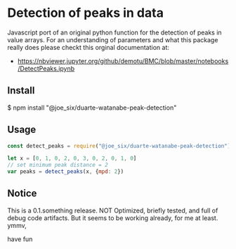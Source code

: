 # Detection of peaks in data

Javascript port of an original python function for the detection of peaks in
value arrays. For an understanding of parameters and what this package really
does please checkt this orginal documentation at: 

 - https://nbviewer.jupyter.org/github/demotu/BMC/blob/master/notebooks/DetectPeaks.ipynb

## Install 

  $ npm install "@joe_six/duarte-watanabe-peak-detection"

## Usage

```javascript
const detect_peaks = require("@joe_six/duarte-watanabe-peak-detection")

let x = [0, 1, 0, 2, 0, 3, 0, 2, 0, 1, 0]
// set minimum peak distance = 2
var peaks = detect_peaks(x, {mpd: 2})
```

## Notice

This is a 0.1.something release. NOT Optimized, briefly tested, and full of debug code artifacts. But it seems to be working already, for me at least. ymmv, 

have fun
